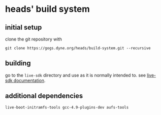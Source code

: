 heads' build system
===================

initial setup
-------------

clone the git repository with

```
git clone https://gogs.dyne.org/heads/build-system.git --recursive
```


building
--------

go to the `live-sdk` directory and use as it is normally intended to.
see [live-sdk documentation](https://git.devuan.org/sdk/live-sdk).


additional dependencies
-----------------------

```
live-boot-initramfs-tools gcc-4.9-plugins-dev aufs-tools
```
